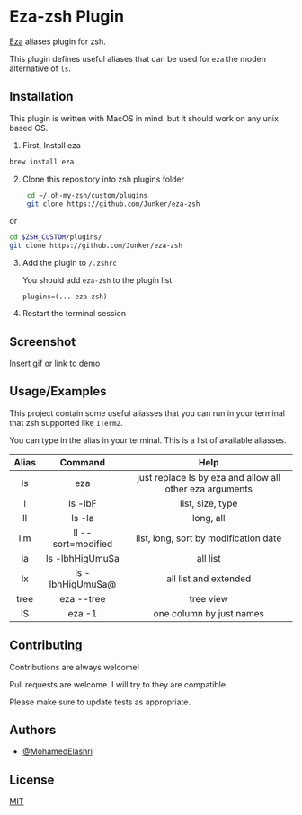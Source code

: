 
# Eza-zsh Plugin

[Eza](https://github.com/eza-community/eza) aliases plugin for zsh.

This plugin defines useful aliases that can be used for `eza` the moden alternative of `ls`.



## Installation 
This plugin is written with MacOS in mind. but it should work on any unix based OS.

1. First, Install eza 

```bash
brew install eza
```
2. Clone this repository into zsh plugins folder 
   ```bash
    cd ~/.oh-my-zsh/custom/plugins
    git clone https://github.com/Junker/eza-zsh
   ```
 or 

```bash
cd $ZSH_CUSTOM/plugins/
git clone https://github.com/Junker/eza-zsh
```
3. Add the plugin to `/.zshrc`

   You should add `eza-zsh` to the plugin list 

   `plugins=(... eza-zsh)`

4. Restart the terminal session














## Screenshot

Insert gif or link to demo

  
## Usage/Examples
This project contain some useful aliasses that you can run in your terminal that zsh supported like `ITerm2`. 

You can type in the alias in your terminal. This is a list of available aliasses.


| Alias | Command            | Help                                                     |
|:-----:|:------------------:|:--------------------------------------------------------:|
| ls    | eza                | just replace ls by eza and allow all other eza arguments |
| l     | ls -lbF            | list, size, type                                         |
| ll    | ls -la             | long, all                                                |
| llm   | ll --sort=modified | list, long, sort by modification date                    |
| la    | ls -lbhHigUmuSa    | all list                                                 |
| lx    | ls -lbhHigUmuSa@   | all list and extended                                    |
| tree  | eza --tree         | tree view                                                |
| lS    | eza -1             | one column by just names                                 |

  
## Contributing

Contributions are always welcome!

Pull requests are welcome. I will try to they are compatible. 

Please make sure to update tests as appropriate.


  
## Authors

- [@MohamedElashri](https://www.github.com/MohamedElashri)

  
## License

[MIT](https://choosealicense.com/licenses/mit/)

  
